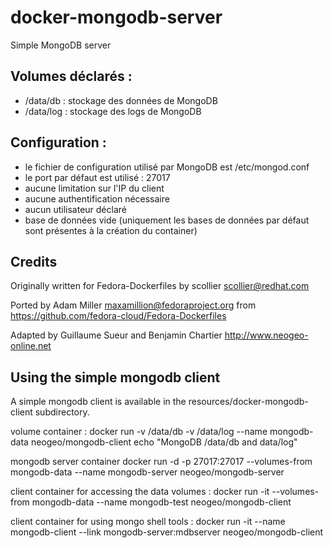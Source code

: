 # docker-mongodb-server
Simple MongoDB server

## Volumes déclarés :
- /data/db : stockage des données de MongoDB
- /data/log : stockage des logs de MongoDB

## Configuration :
- le fichier de configuration utilisé par MongoDB est /etc/mongod.conf
- le port par défaut est utilisé : 27017
- aucune limitation sur l'IP du client
- aucune authentification nécessaire
- aucun utilisateur déclaré
- base de données vide (uniquement les bases de données par défaut sont présentes à la création du container)


## Credits
Originally written for Fedora-Dockerfiles by scollier <scollier@redhat.com>

Ported by Adam Miller <maxamillion@fedoraproject.org> from https://github.com/fedora-cloud/Fedora-Dockerfiles

Adapted by Guillaume Sueur and Benjamin Chartier http://www.neogeo-online.net

## Using the simple mongodb client

A simple mongodb client is available in the resources/docker-mongodb-client subdirectory.


volume container :
docker run -v /data/db -v /data/log --name mongodb-data neogeo/mongodb-client echo "MongoDB /data/db and data/log"

mongodb server container
docker run -d -p 27017:27017 --volumes-from mongodb-data --name mongodb-server neogeo/mongodb-server

client container for accessing the data volumes : 
docker run -it --volumes-from mongodb-data --name mongodb-test neogeo/mongodb-client

client container for using mongo shell tools :
docker run -it --name mongodb-client --link mongodb-server:mdbserver neogeo/mongodb-client